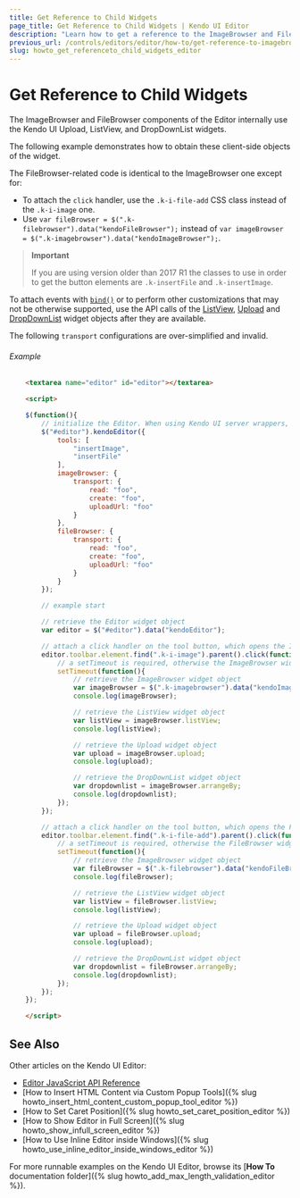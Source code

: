 ```yaml
---
title: Get Reference to Child Widgets
page_title: Get Reference to Child Widgets | Kendo UI Editor
description: "Learn how to get a reference to the ImageBrowser and FileBrowser child widgets in the Kendo UI Editor widget."
previous_url: /controls/editors/editor/how-to/get-reference-to-imagebrowser-child-widgets
slug: howto_get_referenceto_child_widgets_editor
---
```


# Get Reference to Child Widgets

The ImageBrowser and FileBrowser components of the Editor internally use the Kendo UI Upload, ListView, and DropDownList widgets.

The following example demonstrates how to obtain these client-side objects of the widget.

The FileBrowser-related code is identical to the ImageBrowser one except for:

* To attach the `click` handler, use the `.k-i-file-add` CSS class instead of the `.k-i-image` one.
* Use `var fileBrowser = $(".k-filebrowser").data("kendoFileBrowser");` instead of `var imageBrowser = $(".k-imagebrowser").data("kendoImageBrowser");`.

> **Important**
>
> If you are using version older than 2017 R1 the classes to use in order to get the button elements are `.k-insertFile` and `.k-insertImage`.

To attach events with [`bind()`](/intro/installation/events-and-methods#bind-to-events-after-widget-initialization) or to perform other customizations that may not be otherwise supported, use the API calls of the [ListView](/api/javascript/ui/listview), [Upload](/api/javascript/ui/upload) and [DropDownList](/api/javascript/ui/dropdownlist) widget objects after they are available.

The following `transport` configurations are over-simplified and invalid.

###### Example

```html
    <textarea name="editor" id="editor"></textarea>

    <script>

    $(function(){
        // initialize the Editor. When using Kendo UI server wrappers, the following statement will be auto-generated
        $("#editor").kendoEditor({
            tools: [
                "insertImage",
                "insertFile"
            ],
            imageBrowser: {
                transport: {
                    read: "foo",
                    create: "foo",
                    uploadUrl: "foo"
                }
            },
            fileBrowser: {
                transport: {
                    read: "foo",
                    create: "foo",
                    uploadUrl: "foo"
                }
            }
        });

        // example start

        // retrieve the Editor widget object
        var editor = $("#editor").data("kendoEditor");

        // attach a click handler on the tool button, which opens the ImageBrowser dialog
        editor.toolbar.element.find(".k-i-image").parent().click(function(){
            // a setTimeout is required, otherwise the ImageBrowser widget will still not be initialized
            setTimeout(function(){
                // retrieve the ImageBrowser widget object
                var imageBrowser = $(".k-imagebrowser").data("kendoImageBrowser");
                console.log(imageBrowser);

                // retrieve the ListView widget object
                var listView = imageBrowser.listView;
                console.log(listView);

                // retrieve the Upload widget object
                var upload = imageBrowser.upload;
                console.log(upload);

                // retrieve the DropDownList widget object
                var dropdownlist = imageBrowser.arrangeBy;
                console.log(dropdownlist);
            });
        });

        // attach a click handler on the tool button, which opens the FileBrowser dialog
        editor.toolbar.element.find(".k-i-file-add").parent().click(function(){
            // a setTimeout is required, otherwise the FileBrowser widget will still not be initialized
            setTimeout(function(){
                // retrieve the ImageBrowser widget object
                var fileBrowser = $(".k-filebrowser").data("kendoFileBrowser");
                console.log(fileBrowser);

                // retrieve the ListView widget object
                var listView = fileBrowser.listView;
                console.log(listView);

                // retrieve the Upload widget object
                var upload = fileBrowser.upload;
                console.log(upload);

                // retrieve the DropDownList widget object
                var dropdownlist = fileBrowser.arrangeBy;
                console.log(dropdownlist);
            });
        });
    });

    </script>
```

## See Also

Other articles on the Kendo UI Editor:

* [Editor JavaScript API Reference](/api/javascript/ui/editor)
* [How to Insert HTML Content via Custom Popup Tools]({% slug howto_insert_html_content_custom_popup_tool_editor %})
* [How to Set Caret Position]({% slug howto_set_caret_position_editor %})
* [How to Show Editor in Full Screen]({% slug howto_show_infull_screen_editor %})
* [How to Use Inline Editor inside Windows]({% slug howto_use_inline_editor_inside_windows_editor %})

For more runnable examples on the Kendo UI Editor, browse its [**How To** documentation folder]({% slug howto_add_max_length_validation_editor %}).

